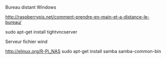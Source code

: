 
Bureau distant Windows

http://raspberrypis.net/comment-prendre-en-main-et-a-distance-le-bureau/

sudo apt-get install tightvncserver


Serveur fichier wind

http://elinux.org/R-Pi_NAS
sudo apt-get install samba samba-common-bin